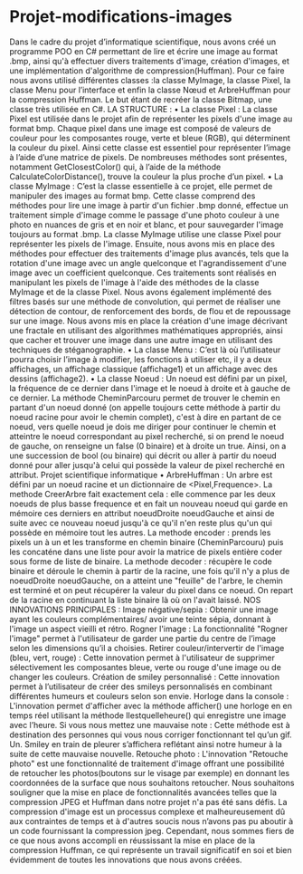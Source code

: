 # Projet-modifications-images

Dans le cadre du projet d’informatique scientifique, nous avons créé un programme POO en C# permettant de lire et écrire une image au format .bmp, ainsi qu'à effectuer divers traitements d'image, création d'images, et une implémentation d'algorithme de compression(Huffman). Pour ce faire nous avons utilisé différentes classes :la classe MyImage, la classe Pixel, la classe Menu pour l’interface et enfin la classe Nœud et ArbreHuffman pour la compression Huffman. Le but étant de recréer la classe Bitmap, une classe très utilisée en C#.
LA STRUCTURE :
• La classe Pixel :
La classe Pixel est utilisée dans le projet afin de représenter les pixels d'une image au format bmp. Chaque pixel dans une image est composé de valeurs de couleur pour les composantes rouge, verte et bleue (RGB), qui déterminent la couleur du pixel. Ainsi cette classe est essentiel pour représenter l’image à l’aide d’une matrice de pixels. De nombreuses méthodes sont présentes, notamment GetClosestColor() qui, à l’aide de la méthode CalculateColorDistance(), trouve la couleur la plus proche d’un pixel.
• La classe MyImage :
C’est la classe essentielle à ce projet, elle permet de manipuler des images au format bmp. Cette classe comprend des méthodes pour lire une image à partir d'un fichier .bmp donné, effectue un traitement simple d'image comme le passage d'une photo couleur à une photo en nuances de gris et en noir et blanc, et pour sauvegarder l'image toujours au format .bmp. La classe MyImage utilise une classe Pixel pour représenter les pixels de l'image. Ensuite, nous avons mis en place des méthodes pour effectuer des traitements d'image plus avancés, tels que la rotation d'une image avec un angle quelconque et l'agrandissement d'une image avec un coefficient quelconque. Ces traitements sont réalisés en manipulant les pixels de l'image à l'aide des méthodes de la classe MyImage et de la classe Pixel. Nous avons également implémenté des filtres basés sur une méthode de convolution, qui permet de réaliser une détection de contour, de renforcement des bords, de flou et de repoussage sur une image. Nous avons mis en place la création d'une image décrivant une fractale en utilisant des algorithmes mathématiques appropriés, ainsi que cacher et trouver une image dans une autre image en utilisant des techniques de stéganographie.
• La classe Menu :
C’est là où l’utilisateur pourra choisir l’image à modifier, les fonctions à utiliser etc, il y a deux affichages, un affichage classique (affichage1) et un affichage avec des dessins (affichage2).
• La classe Noeud :
Un noeud est défini par un pixel, la fréquence de ce dernier dans l'image et le noeud à droite et à gauche de ce dernier. La méthode CheminParcouru permet de trouver le chemin en partant d'un noeud donné (on appelle toujours cette méthode à partir du noeud racine pour avoir le chemin complet), c'est à dire en partant de ce noeud, vers quelle noeud je dois me diriger pour continuer le chemin et atteintre le noeud correspondant au pixel recherché, si on prend le noeud de gauche, on renseigne un false (0 binaire) et à droite un true. Ainsi, on a une succession de bool (ou binaire) qui décrit ou aller à partir du noeud donné pour aller jusqu'à celui qui possède la valeur de pixel recherché en attribut.
Projet scientifique informatique
 • ArbreHuffman :
Un arbre est défini par un noeud racine et un dictionnaire de <Pixel,Frequence>. La methode CreerArbre fait exactement cela : elle commence par les deux noeuds de plus basse frequence et en fait un nouveau noeud qui garde en mémoire ces derniers en attribut noeudDroite noeudGauche et ainsi de suite avec ce nouveau noeud jusqu'à ce qu'il n'en reste plus qu'un qui possède en mémoire tout les autres. La methode encoder : prends les pixels un à un et les transforme en chemin binaire (CheminParcouru) puis les concaténe dans une liste pour avoir la matrice de pixels entière coder sous forme de liste de binaire. La methode decoder : récupère le code binaire et déroule le chemin à partir de la racine, une fois qu'il n'y a plus de noeudDroite noeudGauche, on a atteint une "feuille" de l'arbre, le chemin est terminé et on peut récupérer la valeur du pixel dans ce noeud. On repart de la racine en continuant la liste binaire là où on l'avait laissé.
NOS INNOVATIONS PRINCIPALES :
Image négative/sepia : Obtenir une image ayant les couleurs complémentaires/ avoir une teinte sépia, donnant à l'image un aspect vieilli et rétro.
Rogner l'image : La fonctionnalité "Rogner l'image" permet à l'utilisateur de garder une partie du centre de l’image selon les dimensions qu’il a choisies.
Retirer couleur/intervertir de l'image (bleu, vert, rouge) : Cette innovation permet à l'utilisateur de supprimer sélectivement les composantes bleue, verte ou rouge d'une image ou de changer les couleurs.
Création de smiley personnalisé : Cette innovation permet à l’utilisateur de créer des smileys personnalisés en combinant différentes humeurs et couleurs selon son envie.
Horloge dans la console : L'innovation permet d'afficher avec la méthode afficher() une horloge en en temps réel utilisant la méthode Ilestquelleheure() qui enregistre une image avec l’heure.
Si vous nous mettez une mauvaise note : Cette méthode est à destination des personnes qui vous nous corriger fonctionnant tel qu’un gif. Un. Smiley en train de pleurer s’affichera reflétant ainsi notre humeur à la suite de cette mauvaise nouvelle.
Retouche photo : L'innovation "Retouche photo" est une fonctionnalité de traitement d'image offrant une possibilité de retoucher les photos(boutons sur le visage par exemple) en donnant les coordonnées de la surface que nous souhaitons retoucher.
Nous souhaitons souligner que la mise en place de fonctionnalités avancées telles que la compression JPEG et Huffman dans notre projet n'a pas été sans défis. La compression d'image est un processus complexe et malheureusement dû aux contraintes de temps et à d'autres soucis nous n’avons pas pu aboutir à un code fournissant la compression jpeg. Cependant, nous sommes fiers de ce que nous avons accompli en réussissant la mise en place de la compression Huffman, ce qui représente un travail significatif en soi et bien évidemment de toutes les innovations que nous avons créées.
